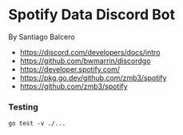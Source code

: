 # Spotify Data Discord Bot
By Santiago Balcero

- https://discord.com/developers/docs/intro
- https://github.com/bwmarrin/discordgo
- https://developer.spotify.com/
- https://pkg.go.dev/github.com/zmb3/spotify
- https://github.com/zmb3/spotify

### Testing

`go test -v ./...`
